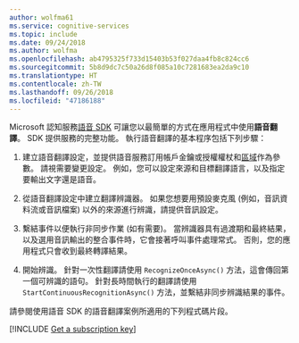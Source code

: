 ```yaml
---
author: wolfma61
ms.service: cognitive-services
ms.topic: include
ms.date: 09/24/2018
ms.author: wolfma
ms.openlocfilehash: ab4795325f733d15403b53f027daa4fb8c824cc6
ms.sourcegitcommit: 5b8d9dc7c50a26d8f085a10c7281683ea2da9c10
ms.translationtype: HT
ms.contentlocale: zh-TW
ms.lasthandoff: 09/26/2018
ms.locfileid: "47186188"
---
```

<!-- N.B. no header, language-agnostic -->

Microsoft 認知服務[語音 SDK](~/articles/cognitive-services/speech-service/speech-sdk.md) 可讓您以最簡單的方式在應用程式中使用**語音翻譯**。
SDK 提供服務的完整功能。 執行語音翻譯的基本程序包括下列步驟：

1. 建立語音翻譯設定，並提供語音服務訂用帳戶金鑰或授權權杖和[區域](~/articles/cognitive-services/speech-service/regions.md)作為參數。 請視需要變更設定。 例如，您可以設定來源和目標翻譯語言，以及指定要輸出文字還是語音。

1. 從語音翻譯設定中建立翻譯辨識器。 如果您想要用預設麥克風 (例如，音訊資料流或音訊檔案) 以外的來源進行辨識，請提供音訊設定。

1. 繫結事件以便執行非同步作業 (如有需要)。 當辨識器具有過渡期和最終結果，以及選用音訊輸出的整合事件時，它會接著呼叫事件處理常式。 否則，您的應用程式只會收到最終轉譯結果。

1. 開始辨識。 針對一次性翻譯請使用 `RecognizeOnceAsync()` 方法，這會傳回第一個可辨識的語句。 針對長時間執行的翻譯請使用 `StartContinuousRecognitionAsync()` 方法，並繫結非同步辨識結果的事件。

請參閱使用語音 SDK 的語音翻譯案例所適用的下列程式碼片段。

[!INCLUDE [Get a subscription key](cognitive-services-speech-service-get-subscription-key.md)]
